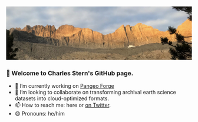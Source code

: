 ![sunrise photo](https://github.com/cisaacstern/cisaacstern/blob/main/sunrise.jpeg)
### 👋 Welcome to Charles Stern's GitHub page.

- 🔭 I’m currently working on [Pangeo Forge](https://pangeo-forge.readthedocs.io/en/latest/)
- 👯 I’m looking to collaborate on transforming archival earth science datasets into cloud-optimized formats.
- 📫 How to reach me: here or [on Twitter](https://twitter.com/charlesstern).
- 😄 Pronouns: he/him

<!--

**cisaacstern/cisaacstern** is a ✨ _special_ ✨ repository because its `README.md` (this file) appears on your GitHub profile.

Here are some ideas to get you started:


-->
